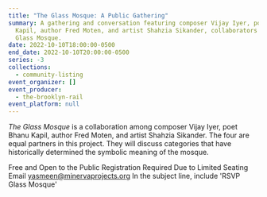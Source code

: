 ```yaml
---
title: "The Glass Mosque: A Public Gathering"
summary: A gathering and conversation featuring composer Vijay Iyer, poet Bhanu
  Kapil, author Fred Moten, and artist Shahzia Sikander, collaborators on The
  Glass Mosque.
date: 2022-10-10T18:00:00-0500
end_date: 2022-10-10T20:00:00-0500
series: -3
collections:
  - community-listing
event_organizer: []
event_producer:
  - the-brooklyn-rail
event_platform: null
---
```

*The Glass Mosque* is a collaboration among composer Vijay Iyer, poet Bhanu Kapil, author Fred Moten, and artist Shahzia Sikander. The four are equal partners in this project. They will discuss categories that have historically determined the symbolic meaning of the mosque.

Free and Open to the Public
Registration Required Due to Limited Seating
Email yasmeen@minervaprojects.org
In the subject line, include 'RSVP Glass Mosque'
